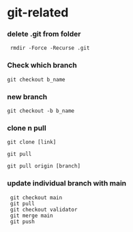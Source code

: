 # git-related

### delete .git from folder
```
 rmdir -Force -Recurse .git
```
### Check which branch

```
git checkout b_name
```

### new branch
```
git checkout -b b_name
```

### clone n pull
```
git clone [link]

git pull 

git pull origin [branch]

```

### update individual branch with main
```
 git checkout main
 git pull
 git checkout validator
 git merge main
 git push
```
